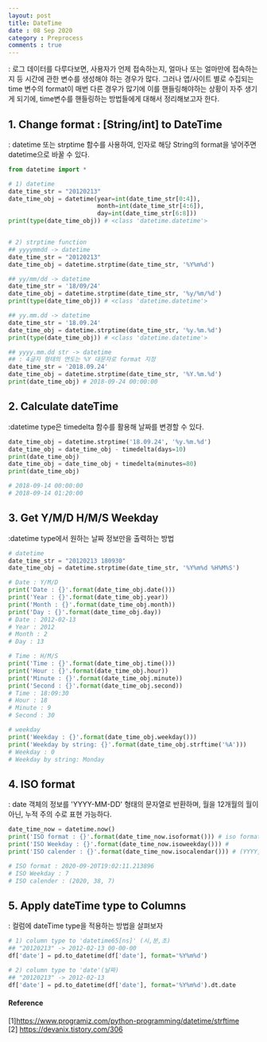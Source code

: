 ```yaml
---
layout: post
title: DateTime
date : 08 Sep 2020
category : Preprocess
comments : true
---
```


 : 로그 데이터를 다루다보면, 사용자가 언제 접속하는지, 얼마나 또는 얼마만에 접속하는지 등 시간에 관한 변수를 생성해야 하는 경우가 많다. 그러나 앱/사이트 별로 수집되는 time 변수의 format이 매번 다른 경우가 많기에 이를 핸들링해야하는 상황이 자주 생기게 되기에, time변수를 핸들링하는 방법들에게 대해서 정리해보고자 한다.

## 1. Change format : [String/int] to DateTime
 : datetime 또는 strptime 함수를 사용하여, 인자로 해당 String의 format을 넣어주면 datetime으로 바꿀 수 있다.
```python
from datetime import *

# 1) datetime
date_time_str = "20120213"
date_time_obj = datetime(year=int(date_time_str[0:4]),
                         month=int(date_time_str[4:6]),
                         day=int(date_time_str[6:8]))
print(type(date_time_obj)) # <class 'datetime.datetime'>


# 2) strptime function
## yyyymmdd -> datetime
date_time_str = "20120213"
date_time_obj = datetime.strptime(date_time_str, '%Y%m%d')

## yy/mm/dd -> datetime
date_time_str = '18/09/24'
date_time_obj = datetime.strptime(date_time_str, '%y/%m/%d')
print(type(date_time_obj)) # <class 'datetime.datetime'>

## yy.mm.dd -> datetime
date_time_str = '18.09.24'
date_time_obj = datetime.strptime(date_time_str, '%y.%m.%d')
print(type(date_time_obj)) # <class 'datetime.datetime'>

## yyyy.mm.dd str -> datetime
## : 4글자 형태의 연도는 %Y 대문자로 format 지정
date_time_str = '2018.09.24'
date_time_obj = datetime.strptime(date_time_str, '%Y.%m.%d')
print(date_time_obj) # 2018-09-24 00:00:00
```



## 2. Calculate dateTime
:datetime type은 timedelta 함수를 활용해 날짜를 변경할 수 있다.
```python
date_time_obj = datetime.strptime('18.09.24', '%y.%m.%d')
date_time_obj = date_time_obj - timedelta(days=10)
print(date_time_obj)
date_time_obj = date_time_obj + timedelta(minutes=80)
print(date_time_obj)

# 2018-09-14 00:00:00
# 2018-09-14 01:20:00
```



## 3. Get Y/M/D H/M/S Weekday
 :datetime type에서 원하는 날짜 정보만을 출력하는 방법
```python
# datetime
date_time_str = "20120213 180930"
date_time_obj = datetime.strptime(date_time_str, '%Y%m%d %H%M%S')

# Date : Y/M/D
print('Date : {}'.format(date_time_obj.date()))
print('Year : {}'.format(date_time_obj.year))
print('Month : {}'.format(date_time_obj.month))
print('Day : {}'.format(date_time_obj.day))
# Date : 2012-02-13
# Year : 2012
# Month : 2
# Day : 13

# Time : H/M/S
print('Time : {}'.format(date_time_obj.time()))
print('Hour : {}'.format(date_time_obj.hour))
print('Minute : {}'.format(date_time_obj.minute))
print('Second : {}'.format(date_time_obj.second))
# Time : 18:09:30
# Hour : 18
# Minute : 9
# Second : 30

# weekday
print('Weekday : {}'.format(date_time_obj.weekday()))
print('Weekday by string: {}'.format(date_time_obj.strftime('%A')))
# Weekday : 0
# Weekday by string: Monday
```


## 4. ISO format
 : date 객체의 정보를 'YYYY-MM-DD' 형태의 문자열로 반환하며,
  월을 12개월의 월이 아닌, 누적 주의 수로 표현 가능하다.

```python
date_time_now = datetime.now()
print('ISO format : {}'.format(date_time_now.isoformat())) # iso format을 사용하면, 월요일을 1부터 시작한 값으로 반환해준다
print('ISO Weekday : {}'.format(date_time_now.isoweekday())) #
print('ISO calender : {}'.format(date_time_now.isocalendar())) # (YYYY, num_week, weekday)

# ISO format : 2020-09-20T19:02:11.213896
# ISO Weekday : 7
# ISO calender : (2020, 38, 7)
```

## 5. Apply dateTime type to Columns
 : 컬럼에 dateTime type을 적용하는 방법을 살펴보자
```python
# 1) column type to 'datetime65[ns]' (시,분,초)
## "20120213" -> 2012-02-13 00-00-00
df['date'] = pd.to_datetime(df['date'], format='%Y%m%d')

# 2) column type to 'date'(날짜)
## "20120213" -> 2012-02-13
df['date'] = pd.to_datetime(df['date'], format='%Y%m%d').dt.date
```

#### Reference
[1]https://www.programiz.com/python-programming/datetime/strftime  
[2] https://devanix.tistory.com/306  
